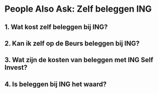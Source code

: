 # People Also Ask: Zelf beleggen ING

## 1. Wat kost zelf beleggen bij ING?

## 2. Kan ik zelf op de Beurs beleggen bij ING?

## 3. Wat zijn de kosten van beleggen met ING Self Invest?

## 4. Is beleggen bij ING het waard?

